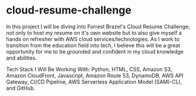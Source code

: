 # cloud-resume-challenge

In this project I will be diving into Forrest Brazel's Cloud Resume Challenge; not only to host my resume on it's own website but to also give myself a hands on refresher with AWS cloud services/technologies. As I work to transition from the education field into tech, I believe this will be a great opportunity for me to be grounded and confident in my cloud knowledge and abilities. 

Tech Stack I Will Be Working With: Python, HTML, CSS, Amazon S3, Amazon CloudFront, Javascript, Amazon Route 53, DynamoDB, AWS API Gateway, CI/CD Pipeline, AWS Serverless Application Model (SAM)-CLI, and GitHub.
